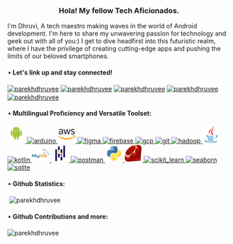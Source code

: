 <h3 align="center">Hola! My fellow Tech Aficionados.</h3>

I'm Dhruvi, A tech maestro making waves in the world of Android development. I'm here to share my unwavering passion for technology and geek out with all of you:) I get to dive headfirst into this futuristic realm, where I have the privilege of creating cutting-edge apps and pushing the limits of our beloved smartphones.

<!--<p align="left"> <a href="https://github.com/ryo-ma/github-profile-trophy"><img src="https://github-profile-trophy.vercel.app/?username=parekhdhruvee" alt="parekhdhruvee" /></a> </p>-->

<h4 align="left">⋆ Let's link up and stay connected!</h4>
<p align="left">
<a href="https://g.dev/parekhdhruvee" target="blank"><img align="center" src="https://img.icons8.com/3d-fluency/94/google-logo.png" alt="parekhdhruvee" height="30" width="30" /></a>
<a href="https://linkedin.com/in/parekhdhruvee" target="blank"><img align="center" src="https://img.icons8.com/3d-fluency/94/linkedin.png" alt="parekhdhruvee" height="30" width="30" /></a>
<a href="https://github.com/parekhdhruvee" target="blank"><img align="center" src="https://img.icons8.com/3d-fluency/94/github.png" alt="parekhdhruvee" height="30" width="30" /></a>
<a href="https://instagram.com/parekhdhruvee" target="blank"><img align="center" src="https://img.icons8.com/3d-fluency/94/instagram-new.png" alt="parekhdhruvee" height="30" width="30" /></a>
  <a href="https://www.credly.com/users/parekhdhruvee" target="blank"><img align="center" src="https://img.icons8.com/3d-fluency/94/prize.png" alt="parekhdhruvee" height="30" width="30" /></a>
</p>

<h4 align="left">⋆ Multilingual Proficiency and Versatile Toolset:</h4>
<p align="left"> <a href="https://developer.android.com" target="_blank" rel="noreferrer"> <img src="https://raw.githubusercontent.com/devicons/devicon/master/icons/android/android-original-wordmark.svg" alt="android" width="40" height="40"/> </a> <a href="https://www.arduino.cc/" target="_blank" rel="noreferrer"> <img src="https://cdn.worldvectorlogo.com/logos/arduino-1.svg" alt="arduino" width="40" height="40"/> </a> <a href="https://aws.amazon.com" target="_blank" rel="noreferrer"> <img src="https://raw.githubusercontent.com/devicons/devicon/master/icons/amazonwebservices/amazonwebservices-original-wordmark.svg" alt="aws" width="40" height="40"/> </a> <a href="https://www.figma.com/" target="_blank" rel="noreferrer"> <img src="https://www.vectorlogo.zone/logos/figma/figma-icon.svg" alt="figma" width="40" height="40"/> </a> <a href="https://firebase.google.com/" target="_blank" rel="noreferrer"> <img src="https://www.vectorlogo.zone/logos/firebase/firebase-icon.svg" alt="firebase" width="40" height="40"/> </a> <a href="https://cloud.google.com" target="_blank" rel="noreferrer"> <img src="https://www.vectorlogo.zone/logos/google_cloud/google_cloud-icon.svg" alt="gcp" width="40" height="40"/> </a> <a href="https://git-scm.com/" target="_blank" rel="noreferrer"> <img src="https://www.vectorlogo.zone/logos/git-scm/git-scm-icon.svg" alt="git" width="40" height="40"/> </a> <a href="https://hadoop.apache.org/" target="_blank" rel="noreferrer"> <img src="https://www.vectorlogo.zone/logos/apache_hadoop/apache_hadoop-icon.svg" alt="hadoop" width="40" height="40"/> </a> <a href="https://www.java.com" target="_blank" rel="noreferrer"> <img src="https://raw.githubusercontent.com/devicons/devicon/master/icons/java/java-original.svg" alt="java" width="40" height="40"/> </a> <a href="https://kotlinlang.org" target="_blank" rel="noreferrer"> <img src="https://www.vectorlogo.zone/logos/kotlinlang/kotlinlang-icon.svg" alt="kotlin" width="40" height="40"/> </a> <a href="https://www.mysql.com/" target="_blank" rel="noreferrer"> <img src="https://raw.githubusercontent.com/devicons/devicon/master/icons/mysql/mysql-original-wordmark.svg" alt="mysql" width="40" height="40"/> </a> <a href="https://pandas.pydata.org/" target="_blank" rel="noreferrer"> <img src="https://raw.githubusercontent.com/devicons/devicon/2ae2a900d2f041da66e950e4d48052658d850630/icons/pandas/pandas-original.svg" alt="pandas" width="40" height="40"/> </a> <a href="https://postman.com" target="_blank" rel="noreferrer"> <img src="https://www.vectorlogo.zone/logos/getpostman/getpostman-icon.svg" alt="postman" width="40" height="40"/> </a> <a href="https://www.python.org" target="_blank" rel="noreferrer"> <img src="https://raw.githubusercontent.com/devicons/devicon/master/icons/python/python-original.svg" alt="python" width="40" height="40"/> </a> <a href="https://www.ruby-lang.org/en/" target="_blank" rel="noreferrer"> <img src="https://raw.githubusercontent.com/devicons/devicon/master/icons/ruby/ruby-original.svg" alt="ruby" width="40" height="40"/> </a> <a href="https://scikit-learn.org/" target="_blank" rel="noreferrer"> <img src="https://upload.wikimedia.org/wikipedia/commons/0/05/Scikit_learn_logo_small.svg" alt="scikit_learn" width="40" height="40"/> </a> <a href="https://seaborn.pydata.org/" target="_blank" rel="noreferrer"> <img src="https://seaborn.pydata.org/_images/logo-mark-lightbg.svg" alt="seaborn" width="40" height="40"/> </a> <a href="https://www.sqlite.org/" target="_blank" rel="noreferrer"> <img src="https://www.vectorlogo.zone/logos/sqlite/sqlite-icon.svg" alt="sqlite" width="40" height="40"/> </a> </p>

<!--<p><img align="left" src="https://github-readme-stats.vercel.app/api/top-langs?username=parekhdhruvee&show_icons=true&locale=en&layout=compact" alt="parekhdhruvee" /></p>-->
<h4 align="left">⋆ Github Statistics: </h4>
<p>&nbsp;<img align="center" src="https://github-readme-stats.vercel.app/api?username=parekhdhruvee&show_icons=true&locale=en" alt="parekhdhruvee" /></p>
<h4 align="left">⋆ Github Contributions and more: </h4>
<p><img align="center" src="https://github-readme-streak-stats.herokuapp.com/?user=parekhdhruvee&" alt="parekhdhruvee" /></p>

